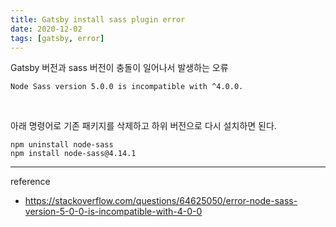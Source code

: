 ```yaml
---
title: Gatsby install sass plugin error
date: 2020-12-02
tags: [gatsby, error]
---
```



Gatsby 버전과 sass 버전이 충돌이 일어나서 발생하는 오류

```shell
Node Sass version 5.0.0 is incompatible with ^4.0.0.
```

<br>

아래 명령어로 기존 패키지를 삭제하고 하위 버전으로 다시 설치하면 된다.

```shell
npm uninstall node-sass
npm install node-sass@4.14.1
```

-----
reference
- https://stackoverflow.com/questions/64625050/error-node-sass-version-5-0-0-is-incompatible-with-4-0-0